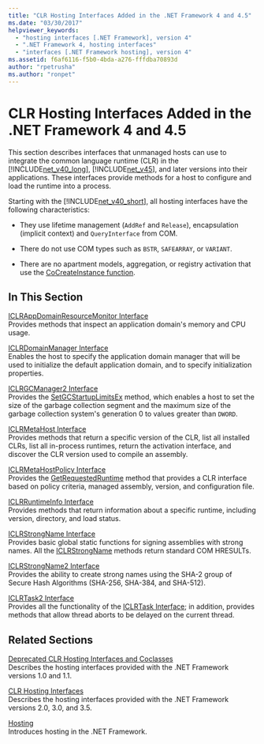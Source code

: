 ```yaml
---
title: "CLR Hosting Interfaces Added in the .NET Framework 4 and 4.5"
ms.date: "03/30/2017"
helpviewer_keywords: 
  - "hosting interfaces [.NET Framework], version 4"
  - ".NET Framework 4, hosting interfaces"
  - "interfaces [.NET Framework hosting], version 4"
ms.assetid: f6af6116-f5b0-4bda-a276-fffdba70893d
author: "rpetrusha"
ms.author: "ronpet"
---
```

# CLR Hosting Interfaces Added in the .NET Framework 4 and 4.5
This section describes interfaces that unmanaged hosts can use to integrate the common language runtime (CLR) in the [!INCLUDE[net_v40_long](../../../../includes/net-v40-long-md.md)], [!INCLUDE[net_v45](../../../../includes/net-v45-md.md)], and later versions into their applications. These interfaces provide methods for a host to configure and load the runtime into a process.  
  
 Starting with the [!INCLUDE[net_v40_short](../../../../includes/net-v40-short-md.md)], all hosting interfaces have the following characteristics:  
  
-   They use lifetime management (`AddRef` and `Release`), encapsulation (implicit context) and `QueryInterface` from COM.  
  
-   There do not use COM types such as `BSTR`, `SAFEARRAY`, or `VARIANT`.  
  
-   There are no apartment models, aggregation, or registry activation that use the [CoCreateInstance function](http://go.microsoft.com/fwlink/?LinkId=142894).  
  
## In This Section  
 [ICLRAppDomainResourceMonitor Interface](../../../../docs/framework/unmanaged-api/hosting/iclrappdomainresourcemonitor-interface.md)  
 Provides methods that inspect an application domain's memory and CPU usage.  
  
 [ICLRDomainManager Interface](../../../../docs/framework/unmanaged-api/hosting/iclrdomainmanager-interface.md)  
 Enables the host to specify the application domain manager that will be used to initialize the default application domain, and to specify initialization properties.  
  
 [ICLRGCManager2 Interface](../../../../docs/framework/unmanaged-api/hosting/iclrgcmanager2-interface.md)  
 Provides the [SetGCStartupLimitsEx](../../../../docs/framework/unmanaged-api/hosting/iclrgcmanager2-setgcstartuplimitsex-method.md) method, which enables a host to set the size of the garbage collection segment and the maximum size of the garbage collection system's generation 0 to values greater than `DWORD`.  
  
 [ICLRMetaHost Interface](../../../../docs/framework/unmanaged-api/hosting/iclrmetahost-interface.md)  
 Provides methods that return a specific version of the CLR, list all installed CLRs, list all in-process runtimes, return the activation interface, and discover the CLR version used to compile an assembly.  
  
 [ICLRMetaHostPolicy Interface](../../../../docs/framework/unmanaged-api/hosting/iclrmetahostpolicy-interface.md)  
 Provides the [GetRequestedRuntime](../../../../docs/framework/unmanaged-api/hosting/iclrmetahostpolicy-getrequestedruntime-method.md) method that provides a CLR interface based on policy criteria, managed assembly, version, and configuration file.  
  
 [ICLRRuntimeInfo Interface](../../../../docs/framework/unmanaged-api/hosting/iclrruntimeinfo-interface.md)  
 Provides methods that return information about a specific runtime, including version, directory, and load status.  
  
 [ICLRStrongName Interface](../../../../docs/framework/unmanaged-api/hosting/iclrstrongname-interface.md)  
 Provides basic global static functions for signing assemblies with strong names. All the [ICLRStrongName](../../../../docs/framework/unmanaged-api/hosting/iclrstrongname-interface.md) methods return standard COM HRESULTs.  
  
 [ICLRStrongName2 Interface](../../../../docs/framework/unmanaged-api/hosting/iclrstrongname2-interface.md)  
 Provides the ability to create strong names using the SHA-2 group of Secure Hash Algorithms (SHA-256, SHA-384, and SHA-512).  
  
 [ICLRTask2 Interface](../../../../docs/framework/unmanaged-api/hosting/iclrtask2-interface.md)  
 Provides all the functionality of the [ICLRTask Interface](../../../../docs/framework/unmanaged-api/hosting/iclrtask-interface.md); in addition, provides methods that allow thread aborts to be delayed on the current thread.  
  
## Related Sections  
 [Deprecated CLR Hosting Interfaces and Coclasses](../../../../docs/framework/unmanaged-api/hosting/deprecated-clr-hosting-interfaces-and-coclasses.md)  
 Describes the hosting interfaces provided with the .NET Framework versions 1.0 and 1.1.  
  
 [CLR Hosting Interfaces](../../../../docs/framework/unmanaged-api/hosting/clr-hosting-interfaces.md)  
 Describes the hosting interfaces provided with the .NET Framework versions 2.0, 3.0, and 3.5.  
  
 [Hosting](../../../../docs/framework/unmanaged-api/hosting/index.md)  
 Introduces hosting in the .NET Framework.
